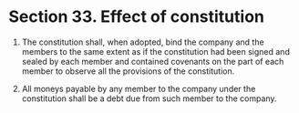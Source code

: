 # Section 33. Effect of constitution

1. The constitution shall, when adopted, bind the company and the members to the same extent as if the constitution had been signed and sealed by each member and contained covenants on the part of each member to observe all the provisions of the constitution.

2. All moneys payable by any member to the company under the constitution shall be a debt due from such member to the company.

